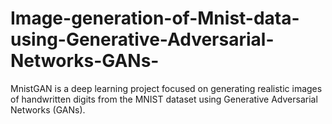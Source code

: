 # Image-generation-of-Mnist-data-using-Generative-Adversarial-Networks-GANs-
MnistGAN is a deep learning project focused on generating realistic images of handwritten digits from the MNIST dataset using Generative Adversarial Networks (GANs). 
